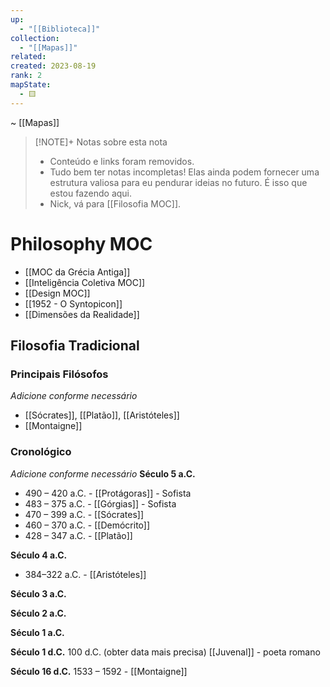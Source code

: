 ```yaml
---
up:
  - "[[Biblioteca]]"
collection:
  - "[[Mapas]]"
related: 
created: 2023-08-19
rank: 2
mapState:
  - 🟨
---
```

~ [[Mapas]] 

> [!NOTE]+ Notas sobre esta nota
> - Conteúdo e links foram removidos.
> - Tudo bem ter notas incompletas! Elas ainda podem fornecer uma estrutura valiosa para eu pendurar ideias no futuro. É isso que estou fazendo aqui.
> - Nick, vá para [[Filosofia MOC]].

# Philosophy MOC
- [[MOC da Grécia Antiga]]
- [[Inteligência Coletiva MOC]]
- [[Design MOC]]
- [[1952 - O Syntopicon]]
- [[Dimensões da Realidade]]


## Filosofia Tradicional
### Principais Filósofos
*Adicione conforme necessário*
- [[Sócrates]], [[Platão]], [[Aristóteles]]
- [[Montaigne]]

### Cronológico

*Adicione conforme necessário*
**Século 5 a.C.**
- 490 – 420 a.C. - [[Protágoras]] - Sofista
- 483 – 375 a.C. - [[Górgias]] - Sofista
- 470 – 399 a.C. - [[Sócrates]]
- 460 – 370 a.C. - [[Demócrito]]
- 428 – 347 a.C. - [[Platão]]

**Século 4 a.C.**
- 384–322 a.C. - [[Aristóteles]]

**Século 3 a.C.**

**Século 2 a.C.**

**Século 1 a.C.**

**Século 1 d.C.**
100 d.C. (obter data mais precisa) [[Juvenal]] - poeta romano

**Século 16 d.C.**
1533 – 1592 - [[Montaigne]]